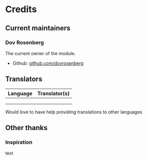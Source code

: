 # Credits

## Current maintainers

### Dov Rosenberg

The current owner of the module.

- Github: [github.com/dovrosenberg](https://github.com/dovrosenberg)

## Translators

| Language                  | Translator(s)                                                               |
|---------------------------|-----------------------------------------------------------------------------|
|                           |                                                                             |
|                           |                                                                             |
|                           |                                                                             |

Would love to have help providing translations to other languages

## Other thanks

### Inspiration
text
